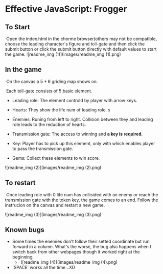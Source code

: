 # Effective JavaScript: Frogger


## To Start 
​	Open the index.html in the chorme browser(others may not be compatible, choose the leading character's figure and toll-gate and then click the submit button or click the submit button directly with default values to start the game.
![readme_img (1)](images/readme_img (1).png)

## In the game
​	On the canvas a 5 * 6 griding map shows on. 

​	Each toll-gate consists of 5 basic element.

* Leading role: The element controld by player with arrow keys.

* Hearts: They show the life num of leading role. s

* Enemies:  Runing from left to right. Collision between they and leading role leads to the reduction of hearts.

* Transmission gate: The access to winning and **a key is required**.

* Key:  Player has to pick up this element, only with which enables player to pass the transmission gate.

* Gems: Collect these elements to win score.  


![readme_img (2)](images/readme_img (2).png)

## To restart

​	Once leading role with 0 life num has collisided with an enemy or reach the transmission gate with the token key, the game comes to an end.  Follow the instrucion on the canvas and restart a new game.

![readme_img (3)](images/readme_img (3).png)

## Known bugs

* Some times the enemies don't follow their setted coordinate but run forward in a column. What's the worse, the bug also happens when I switch back from other webpages though it worked right at the beginning.
  * ​					![readme_img (4)](images/readme_img (4).png) 
* 'SPACE' works all the time...XD

